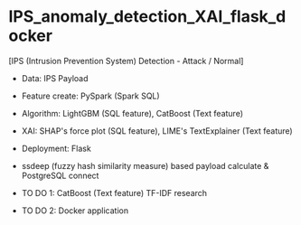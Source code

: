 # IPS_anomaly_detection_XAI_flask_docker

[IPS (Intrusion Prevention System) Detection - Attack / Normal]

- Data: IPS Payload
- Feature create: PySpark (Spark SQL)
- Algorithm: LightGBM (SQL feature), CatBoost (Text feature)
- XAI: SHAP's force plot (SQL feature), LIME's TextExplainer (Text feature)
- Deployment: Flask
- ssdeep (fuzzy hash similarity measure) based payload calculate & PostgreSQL connect


- TO DO 1: CatBoost (Text feature) TF-IDF research
- TO DO 2: Docker application
